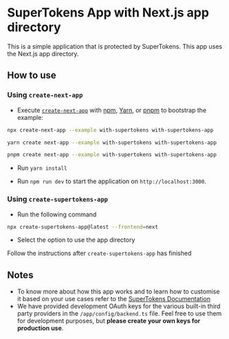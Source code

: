 # SuperTokens App with Next.js app directory

This is a simple application that is protected by SuperTokens. This app uses the Next.js app directory.

## How to use

### Using `create-next-app`

- Execute [`create-next-app`](https://github.com/vercel/next.js/tree/canary/packages/create-next-app) with [npm](https://docs.npmjs.com/cli/init), [Yarn](https://yarnpkg.com/lang/en/docs/cli/create/), or [pnpm](https://pnpm.io) to bootstrap the example:

```bash
npx create-next-app --example with-supertokens with-supertokens-app
```

```bash
yarn create next-app --example with-supertokens with-supertokens-app
```

```bash
pnpm create next-app --example with-supertokens with-supertokens-app
```

- Run `yarn install`

- Run `npm run dev` to start the application on `http://localhost:3000`.

### Using `create-supertokens-app`

- Run the following command

```bash
npx create-supertokens-app@latest --frontend=next
```

- Select the option to use the app directory

Follow the instructions after `create-supertokens-app` has finished

## Notes

- To know more about how this app works and to learn how to customise it based on your use cases refer to the [SuperTokens Documentation](https://supertokens.com/docs/guides)
- We have provided development OAuth keys for the various built-in third party providers in the `/app/config/backend.ts` file. Feel free to use them for development purposes, but **please create your own keys for production use**.
